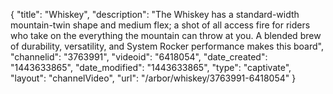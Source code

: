 {
    "title": "Whiskey",
    "description": "The Whiskey has a standard-width mountain-twin shape and medium flex; a shot of all access fire for riders who take on the everything the mountain can throw at you.  A blended brew of durability, versatility, and System Rocker performance makes this board",
    "channelid": "3763991",
    "videoid": "6418054",
    "date_created": "1443633865",
    "date_modified": "1443633865",
    "type": "captivate",
    "layout": "channelVideo",
    "url": "\/arbor\/whiskey\/3763991-6418054"
}
